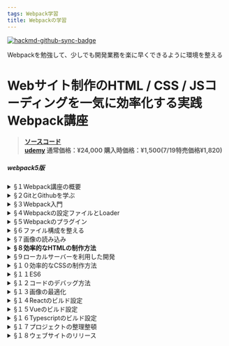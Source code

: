 ```yaml
---
tags: Webpack学習
title: Webpackの学習
---
```


[![hackmd-github-sync-badge](https://hackmd.io/NrvLB9AbQOq8WAGhcLSXMw/badge)](https://hackmd.io/NrvLB9AbQOq8WAGhcLSXMw)

Webpackを勉強して、少しでも開発業務を楽に早くできるように環境を整える

# Webサイト制作のHTML / CSS / JSコーディングを一気に効率化する実践Webpack講座
> #### [ソースコード](https://github.com/shunwitter/webpack_course)<br> [udemy](https://www.udemy.com/share/102J1K2@PkdKV1pTS10OdkBKO2JNfT1HSg==/) 通常価格：¥24,000 購入時価格：¥1,500(7/19特売価格¥1,820)


##### webpack5版  

<details>
  <summary>§１Webpack講座の概要</summary>
  <a class="ml2" href="https://www.udemy.com/course/webpack-config/learn/lecture/18396636#overview">
1.はじめに　📺 </a><br>
  <a class="ml2" href="https://www.udemy.com/course/webpack-config/learn/lecture/18453334#overview">
2.補助教材について　📺 </a><br>
  <a class="ml2" href="https://www.udemy.com/course/webpack-config/learn/lecture/18435084#overview">
3.VScodeのインストールと設定　📺 </a><br>
  <a class="ml2" href="https://www.udemy.com/course/webpack-config/learn/lecture/18435090#overview">
4.ウェブサイトの基本的な構成　📺 </a><br>
  <a class="ml2" href="https://github.com/shunwitter/webpack_course/tree/section/01">
5.テキスト版教材（ソースを含む）🖥  </a>
 <details class="ml2">
   <summary>学習メモ</summary>
   <div>✦ポイント</div>
   <div>✦考察</div>
 </details>
</details>

<details>
  <summary>§２GitとGithubを学ぶ</summary>
  <a class="ml2" href="https://www.udemy.com/course/webpack-config/learn/lecture/18434966#overview">
6.GitとGithubのメリット　📺 </a><br>
  <a class="ml2" href="https://www.udemy.com/course/webpack-config/learn/lecture/18434972#overview">
7.GitのインストールとGithubのアカウント作成📺 </a><br>
  <a class="ml2" href="https://www.udemy.com/course/webpack-config/learn/lecture/18434978#overview">
8.Windows/TerminalとGitのインストール　📺 </a><br>
  <a class="ml2" href="https://www.udemy.com/course/webpack-config/learn/lecture/18434996#overview">
9.ターミナルでの操作　📺 </a><br>
  <a class="ml2" href="https://www.udemy.com/course/webpack-config/learn/lecture/18435002#overview">
10.Gitの初期化　📺 </a>
  <a class="ml2" href="https://www.udemy.com/course/webpack-config/learn/lecture/18435006#overview">
11.Gitの設定を変更する　📺 </a><br>
  <a class="ml2" href="https://www.udemy.com/course/webpack-config/learn/lecture/18435008#overview">
12.Gitで変更履歴を追加してみる　📺 </a><br>
  <a class="ml2" href="https://www.udemy.com/course/webpack-config/learn/lecture/24527606#overview">
13.ディレクトリが存在しない場合　📺 </a><br>
  <a class="ml2" href="https://www.udemy.com/course/webpack-config/learn/lecture/18435012#overview">
14.SSHを使ったGithubとの連携　📺 </a><br>
  <a class="ml2" href="https://www.udemy.com/course/webpack-config/learn/lecture/18435020#overview">
15.SSHパスフレーズを省略せずにGithubと連携する　📺 </a><br>
  <a class="ml2" href="https://www.udemy.com/course/webpack-config/learn/lecture/18435028#overview">
16.Windows/Gitの初期化からGithubとの連携まで　📺 </a><br>
  <a class="ml2" href="https://github.com/shunwitter/webpack_course/tree/section/02">
17.テキスト版教材（ソースを含む）🖥  </a>
 <details class="ml2">
   <summary>学習メモ</summary>
   <div>✦ポイント</div>
   <div>✦考察</div>
 </details>
</details>

<details>
  <summary>§３Webpack入門</summary>
  <a class="ml2" href="https://www.udemy.com/course/webpack-config/learn/lecture/19278736#overview">
18.NVMのインストールに失敗する場合　📺 </a><br>
  <a class="ml2" href="https://www.udemy.com/course/webpack-config/learn/lecture/18435092#overview">
19.Node.jsのインストール　📺 </a><br>
  <a class="ml2" href="https://www.udemy.com/course/webpack-config/learn/lecture/18435096#overview">
20.Windows/Node.jsのインストール　📺 </a><br>
  <a class="ml2" href="https://www.udemy.com/course/webpack-config/learn/lecture/23264426#overview">
21.Webpack5について　📺 </a><br>
  <a class="ml2" href="https://www.udemy.com/course/webpack-config/learn/lecture/18435104#overview">
22.プロジェクトの新規作成とパッケージのインストール　📺 </a><br>
  <a class="ml2" href="https://www.udemy.com/course/webpack-config/learn/lecture/18435106#overview">
23.Webpackを使用した初めてのビルド　📺 </a><br>
  <a class="ml2" href="https://www.udemy.com/course/webpack-config/learn/lecture/18435110#overview">
24.自作モジュールをWebpackでビルドする　📺 </a><br>
  <a class="ml2" href="https://github.com/shunwitter/webpack_course/tree/5x/section/03">
25.テキスト版教材（ソースを含む）🖥  </a>
 <details class="ml2">
   <summary>学習メモ</summary>
   <div>✦ポイント</div>
   <div>✦考察</div>
 </details>
</details>

<details>
  <summary>§４Webpackの設定ファイルとLoader</summary>
  <a class="ml2" href="https://www.udemy.com/course/webpack-config/learn/lecture/18435114#overview">
26.出力されたJavascriptを使用してみる　📺 </a><br>
  <a class="ml2" href="https://www.udemy.com/course/webpack-config/learn/lecture/18435118#overview">
27.Webpackの設定ファイルを作成する　📺 </a><br>
  <a class="ml2" href="https://www.udemy.com/course/webpack-config/learn/lecture/18435136#overview">
28.css-loaderでcssを読み込む　📺 </a><br>
  <a class="ml2" href="https://www.udemy.com/course/webpack-config/learn/lecture/18435144#overview">
29.style-loaderでcssのスタイルを適応させる　📺 </a><br>
  <a class="ml2" href="https://www.udemy.com/course/webpack-config/learn/lecture/18435146#overview">
30.変更内容をGitにコミット　📺 </a><br>
  <a class="ml2" href="https://github.com/shunwitter/webpack_course/tree/5x/section/04">
31.テキスト版教材（ソースを含む）🖥  </a>
 <details class="ml2">
   <summary>学習メモ</summary>
   <div>✦ポイント</div>
   <div>✦考察</div>
 </details>
</details>

<details>
  <summary>§５Webpackのプラグイン</summary>
  <a class="ml2" href="https://www.udemy.com/course/webpack-config/learn/lecture/18435164#overview">
32.style-loaderの問題と解決方法　📺 </a><br>
  <a class="ml2" href="https://www.udemy.com/course/webpack-config/learn/lecture/18435166#overview">
33.プラグインをインストールしてCSSを別ファイルに出力する　📺 </a><br>
  <a class="ml2" href="https://www.udemy.com/course/webpack-config/learn/lecture/18435168#overview">
34.プラグインでHTMLを自動生成する　📺 </a><br>
  <a class="ml2" href="https://github.com/shunwitter/webpack_course/tree/5x/section/05">
25.テキスト版教材（ソースを含む）🖥  </a>
 <details class="ml2">
   <summary>学習メモ</summary>
   <div>✦ポイント</div>
   <div>✦考察</div>
 </details>
</details>

<details>
  <summary>§６ファイル構成を整える</summary>
  <a class="ml2" href="https://www.udemy.com/course/webpack-config/learn/lecture/18435186#overview">
36.不要なファイルを自動的に削除する　📺 </a><br>
  <a class="ml2" href="https://www.udemy.com/course/webpack-config/learn/lecture/18435192#overview">
37.設定ファイルを変更してファイル構成をカスタマイズ　📺 </a><br>
  <a class="ml2" href="https://www.udemy.com/course/webpack-config/learn/lecture/18435200#overview">
38.srcとdistのファイル構成に一貫性を持たせる　📺 </a><br>
  <a class="ml2" href="https://www.udemy.com/course/webpack-config/learn/lecture/18435206#overview">
39.ファイル名を変更してさらにメンテナンス性を向上させる　📺 </a><br>
  <a class="ml2" href="https://github.com/shunwitter/webpack_course/tree/5x/section/06">
40.テキスト版教材（ソースを含む）🖥  </a>
 <details class="ml2">
   <summary>学習メモ</summary>
   <div>✦ポイント</div>
   <div>✦考察</div>
 </details>
</details>

<details>
  <summary>§７画像の読み込み</summary>
  <a class="ml2" href="https://www.udemy.com/course/webpack-config/learn/lecture/18435248#overview">
41.url-loaderを利用した画像読み込み　📺 </a><br>
  <a class="ml2" href="https://www.udemy.com/course/webpack-config/learn/lecture/18435254#overview">
42.file-loaderを利用した画像読み込み　📺 </a><br>
  <a class="ml2" href="https://www.udemy.com/course/webpack-config/learn/lecture/18679898#overview">
43.file-loaderのnameに使えるオプション　📺 </a><br>
  <a class="ml2" href="https://www.udemy.com/course/webpack-config/learn/lecture/24420382#overview">
44.Webpack5のAsset Moduleを使う　📺 </a><br>
  <a class="ml2" href="https://github.com/shunwitter/webpack_course/tree/5x/section/07">
45.テキスト版教材（ソースを含む）🖥  </a>
 <details class="ml2">
   <summary>学習メモ</summary>
   <div>✦ポイント</div>
   <div>✦考察</div>
 </details>
</details>

<details>
  <summary><b>§８効率的なHTMLの制作方法</b></summary>
  <a class="ml2" href="https://www.udemy.com/course/webpack-config/learn/lecture/18435310#overview">
46.Pugに必要なパッケージのインストール　📺 </a><br>
  <a class="ml2" href="https://www.udemy.com/course/webpack-config/learn/lecture/18435322#overview">
47.複数のHTMLページを作成する　📺 </a><br>
  <a class="ml2" href="https://www.udemy.com/course/webpack-config/learn/lecture/18435326#overview">
48.部分テンプレートを利用した効率化　📺 </a><br>
  <a class="ml2" href="https://www.udemy.com/course/webpack-config/learn/lecture/18435330#overview">
49.テンプレート拡張を利用した効率化　📺 </a><br>
  <a class="ml2" href="https://www.udemy.com/course/webpack-config/learn/lecture/18435342#overview">
50.変数を使ってHTMLをカスタマイズ　📺 </a><br>
  <a class="ml2" href="https://github.com/shunwitter/webpack_course/tree/5x/section/08">
51.テキスト版教材（ソースを含む）🖥  </a>
 <details class="ml2">
   <summary>学習メモ</summary>
   <div>✦ポイント</div>
     <summary>学習メモ</summary>
     <p>webpack.config.js</p>
     <pre>
     <code>
         〜略〜
const HtmlWebpackPlugin = require('html-webpack-plugin');
〜略〜
module.exports = {
  〜略〜
        ,
        {
        test: /\.pug/,
        use: [
          {
            loader: 'html-loader',
          },
          {
            loader: 'pug-html-loader',
            options: {
              pretty: true,
            },
          },
        ],
      },
  〜略〜
};
     </code>
     </pre>
   <div>✦考察</div>
 </details>
</details>

<details>
  <summary>§９ローカルサーバーを利用した開発</summary>
  <a class="ml2" href="https://www.udemy.com/course/webpack-config/learn/lecture/18435432#overview">
52.ローカルサーバーのメリット　📺 </a><br>
  <a class="ml2" href="https://www.udemy.com/course/webpack-config/learn/lecture/18435436#overview">
53.webpack-dev-serverのインストール　📺 </a><br>
  <a class="ml2" href="https://www.udemy.com/course/webpack-config/learn/lecture/18435438#overview">
54.webpack-dev-serverに関するTips　📺 </a><br>
  <a class="ml2" href="https://github.com/shunwitter/webpack_course/tree/5x/section/09">
55.テキスト版教材（ソースを含む）🖥  </a>
 <details class="ml2">
   <summary>学習メモ</summary>
   <div>✦ポイント</div>
   <div>✦考察</div>
 </details>
</details>

<details>
  <summary>§１０効率的なCSSの制作方法</summary>
<a class="ml2"  href="https://www.udemy.com/course/webpack-config/learn/lecture/18435450#overview">
56.sass-loaderのインストールと設定方法　📺 </a><br>
  <a class="ml2" href="https://www.udemy.com/course/webpack-config/learn/lecture/18435454#overview">
57.Sassの機能紹介　📺 </a><br>
  <a class="ml2" href="https://github.com/shunwitter/webpack_course/tree/5x/section/10">
58.テキスト版教材（ソースを含む）🖥  </a>
 <details class="ml2">
   <summary>学習メモ</summary>
   <div>✦ポイント</div>
   <div>✦考察</div>
 </details>
</details>

<details>
  <summary>§１１ES6</summary>
<a class="ml2"  href="https://www.udemy.com/course/webpack-config/learn/lecture/18435472#overview">
59.ES6とは　📺 </a><br>
  <a class="ml2" href="https://www.udemy.com/course/webpack-config/learn/lecture/19749912#overview">
60.Bableバージョンのアップデート　📺 </a><br>
<a class="ml2"  href="https://www.udemy.com/course/webpack-config/learn/lecture/18435484#overview">
61.Bableを使ってES6をトランスパイルする　📺 </a><br>
  <a class="ml2" href="https://www.udemy.com/course/webpack-config/learn/lecture/18435488#overview">
62.対象ブラウザを指定してトランスパイルする　📺 </a><br>
  <a class="ml2" href="https://github.com/shunwitter/webpack_course/tree/5x/section/11">
63.テキスト版教材（ソースを含む）🖥  </a>
 <details class="ml2">
   <summary>学習メモ</summary>
   <div>✦ポイント</div>
   <div>✦考察</div>
 </details>
</details>

<details>
  <summary>§１２コードのデバッグ方法</summary>
  <a class="ml2" href="https://www.udemy.com/course/webpack-config/learn/lecture/18435496#overview">
64.Bableバージョンのアップデート　📺 </a><br>
<a class="ml2"  href="https://www.udemy.com/course/webpack-config/learn/lecture/18435500#overview">
65.Bableを使ってES6をトランスパイルする　📺 </a><br>
  <a class="ml2" href="https://www.udemy.com/course/webpack-config/learn/lecture/18435540#overview">
66.対象ブラウザを指定してトランスパイルする　📺 </a><br>
  <a class="ml2" href="https://github.com/shunwitter/webpack_course/tree/5x/section/12">
67.テキスト版教材（ソースを含む）🖥  </a>
 <details class="ml2">
   <summary>学習メモ</summary>
   <div>✦ポイント</div>
   <div>✦考察</div>
 </details>
</details>

<details>
  <summary>§１３画像の最適化</summary>
  <a class="ml2" href="https://www.udemy.com/course/webpack-config/learn/lecture/18435566#overview">
68.image-webpack-loaderで画像を自動的に圧縮　📺 </a><br>
  <a class="ml2" href="https://github.com/shunwitter/webpack_course/tree/5x/section/13">
69.テキスト版教材（ソースを含む）🖥  </a>
 <details class="ml2">
   <summary>学習メモ</summary>
   <div>✦ポイント</div>
   <div>✦考察</div>
 </details>
</details>

<details>
  <summary>§１４Reactのビルド設定</summary>
  <a class="ml2" href="https://www.udemy.com/course/webpack-config/learn/lecture/18435574#overview">
70.BabelのPresetとReactのインストール　📺 </a><br>
  <a class="ml2" href="https://www.udemy.com/course/webpack-config/learn/lecture/18435576#overview">
71.Reactのコンポーネントを作成してみる　📺 </a><br>
  <a class="ml2" href="https://github.com/shunwitter/webpack_course/tree/5x/section/14">
72.テキスト版教材（ソースを含む）🖥  </a>
 <details class="ml2">
   <summary>学習メモ</summary>
   <div>✦ポイント</div>
   <div>✦考察</div>
 </details>
</details>

<details>
  <summary>§１５Vueのビルド設定</summary>
  <a class="ml2" href="https://www.udemy.com/course/webpack-config/learn/lecture/18435584#overview">
73.vue-loaderとVueのインストール　📺 </a><br>
  <a class="ml2" href="https://www.udemy.com/course/webpack-config/learn/lecture/18435594#overview">
74.Vueのコンポーネントを作成してみる　📺 </a><br>
  <a class="ml2" href="https://github.com/shunwitter/webpack_course/tree/5x/section/15">
75.テキスト版教材（ソースを含む）🖥  </a>
 <details class="ml2">
   <summary>学習メモ</summary>
   <div>✦ポイント</div>
   <div>✦考察</div>
 </details>
</details>

<details>
  <summary>§１６Typescriptのビルド設定</summary>
  <a class="ml2" href="https://www.udemy.com/course/webpack-config/learn/lecture/18435602#overview">
76.ts-loaderのインストールとTypescriptの設定ファイル　📺 </a><br>
  <a class="ml2" href="https://www.udemy.com/course/webpack-config/learn/lecture/18435606#overview">
77.ReactコンポーネントをTypescriptで書いてみる　📺 </a><br>
  <a class="ml2" href="https://github.com/shunwitter/webpack_course/tree/5x/section/16">
78.テキスト版教材（ソースを含む）🖥  </a>
 <details class="ml2">
   <summary>学習メモ</summary>
   <div>✦ポイント</div>
   <div>✦考察</div>
 </details>
</details>

<details>
  <summary>§１７プロジェクトの整理整頓</summary>
  <a class="ml2" href="https://www.udemy.com/course/webpack-config/learn/lecture/18435612#overview">
79.不要なコードの削除　📺 </a><br>
  <a class="ml2" href="https://www.udemy.com/course/webpack-config/learn/lecture/18435616#overview">
80.CSSスタイルの調整　📺 </a><br>
<a class="ml2" href="https://www.udemy.com/course/webpack-config/learn/lecture/18435618#overview">
81.Sassを利用したスタイルの調整とHTMLの変更　📺 </a><br>
  <a class="ml2" href="https://www.udemy.com/course/webpack-config/learn/lecture/18435626#overview">
82.Reactコンポーネントをstyled-componentでスタイリングする　📺 </a><br>
  <a class="ml2" href="https://github.com/shunwitter/webpack_course/tree/5x/section/17">
83.テキスト版教材（ソースを含む）🖥  </a>
 <details class="ml2">
   <summary>学習メモ</summary>
   <div>✦ポイント</div>
   <div>✦考察</div>
 </details>
</details>

<details>
  <summary>§１８ウェブサイトのリリース</summary>
  <a class="ml2" href="https://www.udemy.com/course/webpack-config/learn/lecture/18435630#overview">
84.NetlifyとGithubを連携させてウェブサイトを公開する　📺 </a><br>
<a class="ml2" href="https://www.udemy.com/course/webpack-config/learn/lecture/18435634#overview">
85.ファイルキャッシュを強制的にクリアする方法　📺 </a><br>
<a class="ml2" href="https://github.com/shunwitter/webpack_course/tree/5x/section/18">
  86.テキスト版教材（ソースを含む）🖥  </a><br>
<a class="ml2" href="https://www.udemy.com/course/webpack-config/learn/lecture/18435638#overview">87.ラップアップ　📺 </a><br>

 <details class="ml2">
   <summary>学習メモ</summary>
   <div>✦ポイント</div>
   <div>✦考察</div>
 </details>
</details>

